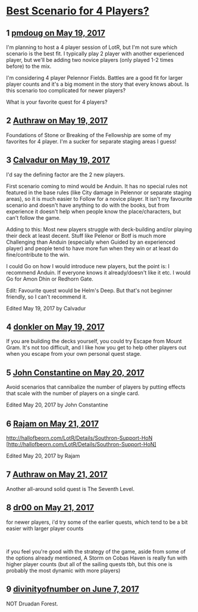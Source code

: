 # [Best Scenario for 4 Players?](https://community.fantasyflightgames.com/topic/250154-best-scenario-for-4-players/)

## 1 [pmdoug on May 19, 2017](https://community.fantasyflightgames.com/topic/250154-best-scenario-for-4-players/?do=findComment&comment=2794503)

I'm planning to host a 4 player session of LotR, but I'm not sure which scenario is the best fit. I typically play 2 player with another experienced player, but we'll be adding two novice players (only played 1-2 times before) to the mix. 

I'm considering 4 player Pelennor Fields. Battles are a good fit for larger player counts and it's a big moment in the story that every knows about. Is this scenario too complicated for newer players?

What is your favorite quest for 4 players? 

## 2 [Authraw on May 19, 2017](https://community.fantasyflightgames.com/topic/250154-best-scenario-for-4-players/?do=findComment&comment=2794536)

Foundations of Stone or Breaking of the Fellowship are some of my favorites for 4 player. I'm a sucker for separate staging areas I guess!

## 3 [Calvadur on May 19, 2017](https://community.fantasyflightgames.com/topic/250154-best-scenario-for-4-players/?do=findComment&comment=2794968)

I'd say the defining factor are the 2 new players. 

First scenario coming to mind would be Anduin. It has no special rules not featured in the base rules (like City damage in Pelennor or separate staging areas), so it is much easier to Follow for a novice player. It isn't my favourite scenario and doesn't have anything to do with the books, but from experience it doesn't help when people know the place/characters, but can't follow the game. 

Adding to this: Most new players struggle with deck-building and/or playing their deck at least decent. Stuff like Pelenor or Botf is much more Challenging than Anduin (especially when Guided by an experienced player) and people tend to have more fun when they win or at least do fine/contribute to the win. 

I could Go on how I would introduce new players, but the point is: I recommend Anduin. If everyone knows it already/doesn't like it etc. I would Go for Amon Dhin or Redhorn Gate. 

Edit: Favourite quest would be Helm's Deep. But that's not beginner friendly, so I can't recommend it. 

Edited May 19, 2017 by Calvadur

## 4 [donkler on May 19, 2017](https://community.fantasyflightgames.com/topic/250154-best-scenario-for-4-players/?do=findComment&comment=2795342)

If you are building the decks yourself, you could try Escape from Mount Gram. It's not too difficult, and I like how you get to help other players out when you escape from your own personal quest stage.

## 5 [John Constantine on May 20, 2017](https://community.fantasyflightgames.com/topic/250154-best-scenario-for-4-players/?do=findComment&comment=2796975)

Avoid scenarios that cannibalize the number of players by putting effects that scale with the number of players on a single card.

Edited May 20, 2017 by John Constantine

## 6 [Rajam on May 21, 2017](https://community.fantasyflightgames.com/topic/250154-best-scenario-for-4-players/?do=findComment&comment=2797702)

http://hallofbeorn.com/LotR/Details/Southron-Support-HoN [http://hallofbeorn.com/LotR/Details/Southron-Support-HoN]

Edited May 20, 2017 by Rajam

## 7 [Authraw on May 21, 2017](https://community.fantasyflightgames.com/topic/250154-best-scenario-for-4-players/?do=findComment&comment=2797860)

Another all-around solid quest is The Seventh Level.

## 8 [dr00 on May 21, 2017](https://community.fantasyflightgames.com/topic/250154-best-scenario-for-4-players/?do=findComment&comment=2797983)

for newer players, i'd try some of the earlier quests, which tend to be a bit easier with larger player counts

 

if you feel you're good with the strategy of the game, aside from some of the options already mentioned, A Storm on Cobas Haven is really fun with higher player counts (but all of the sailing quests tbh, but this one is probably the most dynamic with more players)

## 9 [divinityofnumber on June 7, 2017](https://community.fantasyflightgames.com/topic/250154-best-scenario-for-4-players/?do=findComment&comment=2825354)

NOT Druadan Forest.

